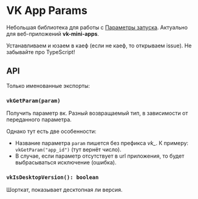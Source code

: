# VK App Params

Небольшая библиотека для работы с [Параметры запуска](https://vk.com/dev/vk_apps_docs3?f=6.%2B%D0%9F%D0%B0%D1%80%D0%B0%D0%BC%D0%B5%D1%82%D1%80%D1%8B%2B%D0%B7%D0%B0%D0%BF%D1%83%D1%81%D0%BA%D0%B0). Актуально для веб-приложений **vk-mini-apps**.

Устанавливаем и юзаем в каеф (если не каеф, то открываем issue). Не забывайте про TypeScript!

## API

Только именованные экспорты:

### `vkGetParam(param)`

Получить параметр вк. Разный возвращаемый тип, в зависимости от переданного параметра.

Однако тут есть две особенности:

- Название параметра `param` пишется без префикса *vk_*. К примеру: `vkGetParam("app_id")` (тут вернёт число).
- В случае, если параметр отсутствует в url приложения, то будет выбрасываться исключение (ошибка).

### `vkIsDesktopVersion(): boolean`

Шорткат, показывает десктопная ли версия.
